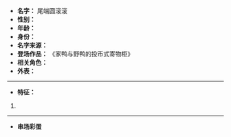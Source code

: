 
- **名字：** 尾端圆滚滚
- **性别：** 
- **年龄：** 
- **身份：** 
- **名字来源：** 
- **登场作品：** 《家鸭与野鸭的投币式寄物柜》
- **相关角色：** 
- **外表：** 

---

- **特征：** 
1. 

---

- **串场彩蛋** 